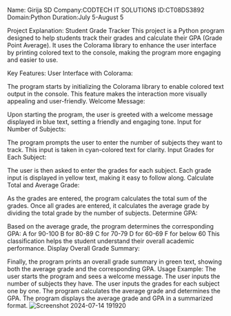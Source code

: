 Name: Girija SD Company:CODTECH IT SOLUTIONS ID:CT08DS3892 Domain:Python Duration:July 5-August 5 

Project Explanation: Student Grade Tracker
This project is a Python program designed to help students track their grades and calculate their GPA (Grade Point Average). It uses the Colorama library to enhance the user interface by printing colored text to the console, making the program more engaging and easier to use.

Key Features:
User Interface with Colorama:

The program starts by initializing the Colorama library to enable colored text output in the console. This feature makes the interaction more visually appealing and user-friendly.
Welcome Message:

Upon starting the program, the user is greeted with a welcome message displayed in blue text, setting a friendly and engaging tone.
Input for Number of Subjects:

The program prompts the user to enter the number of subjects they want to track. This input is taken in cyan-colored text for clarity.
Input Grades for Each Subject:

The user is then asked to enter the grades for each subject. Each grade input is displayed in yellow text, making it easy to follow along.
Calculate Total and Average Grade:

As the grades are entered, the program calculates the total sum of the grades.
Once all grades are entered, it calculates the average grade by dividing the total grade by the number of subjects.
Determine GPA:

Based on the average grade, the program determines the corresponding GPA:
A for 90-100
B for 80-89
C for 70-79
D for 60-69
F for below 60
This classification helps the student understand their overall academic performance.
Display Overall Grade Summary:

Finally, the program prints an overall grade summary in green text, showing both the average grade and the corresponding GPA.
Usage Example:
The user starts the program and sees a welcome message.
The user inputs the number of subjects they have.
The user inputs the grades for each subject one by one.
The program calculates the average grade and determines the GPA.
The program displays the average grade and GPA in a summarized format.
![Screenshot 2024-07-14 191920](https://github.com/user-attachments/assets/dbf7f483-b648-480c-9f7a-3b86c75b66cf)
